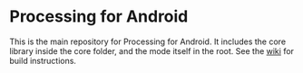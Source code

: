 Processing for Android
======================

This is the main repository for Processing for Android. It includes the core library inside the core folder, and the mode itself in the root. See the [wiki](https://github.com/processing/processing-android/wiki) for build instructions.


